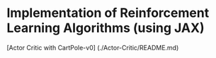 # Implementation of Reinforcement Learning Algorithms (using JAX)
[Actor Critic with CartPole-v0] (./Actor-Critic/README.md)
